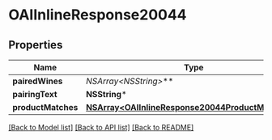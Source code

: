 # OAIInlineResponse20044

## Properties
Name | Type | Description | Notes
------------ | ------------- | ------------- | -------------
**pairedWines** | **NSArray&lt;NSString*&gt;*** |  | 
**pairingText** | **NSString*** |  | 
**productMatches** | [**NSArray&lt;OAIInlineResponse20044ProductMatches&gt;***](OAIInlineResponse20044ProductMatches.md) |  | 

[[Back to Model list]](../README.md#documentation-for-models) [[Back to API list]](../README.md#documentation-for-api-endpoints) [[Back to README]](../README.md)


